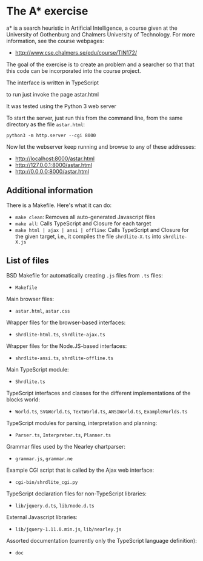 The A* exercise
============================

a* is a search heuristic in Artificial Intelligence, a course given
at the University of Gothenburg and Chalmers University of Technology.
For more information, see the course webpages:

- <http://www.cse.chalmers.se/edu/course/TIN172/>

The goal of the exercise is to create an problem and a searcher so that
that this code can be incorporated into the course project.

The interface is written in TypeScript

to run just invoke the page astar.html

It was tested using the Python 3 web server

To start the server, just run this from the command line, from the same directory as the
file `astar.html`:

    python3 -m http.server --cgi 8000

Now let the webserver keep running and browse to any of these addresses:

- <http://localhost:8000/astar.html>
- <http://127.0.0.1:8000/astar.html>
- <http://0.0.0.0:8000/astar.html>


Additional information
-----------------------

There is a Makefile. Here's what it can do:

- `make clean`: Removes all auto-generated Javascript files
- `make all`: Calls TypeScript and Closure for each target
- `make html | ajax | ansi | offline`:
  Calls TypeScript and Closure for the given target,
  i.e., it compiles the file `shrdlite-X.ts` into `shrdlite-X.js`


List of files
--------------

BSD Makefile for automatically creating `.js` files from `.ts` files:
- `Makefile`

Main browser files:
- `astar.html`, `astar.css`

Wrapper files for the browser-based interfaces:
- `shrdlite-html.ts`, `shrdlite-ajax.ts`

Wrapper files for the Node.JS-based interfaces:
- `shrdlite-ansi.ts`, `shrdlite-offline.ts`

Main TypeScript module:
- `Shrdlite.ts`

TypeScript interfaces and classes for the different implementations of the blocks world:
- `World.ts`, `SVGWorld.ts`, `TextWorld.ts`, `ANSIWorld.ts`, `ExampleWorlds.ts`

TypeScript modules for parsing, interpretation and planning:
- `Parser.ts`, `Interpreter.ts`, `Planner.ts`

Grammar files used by the Nearley chartparser:
- `grammar.js`, `grammar.ne`

Example CGI script that is called by the Ajax web interface:
- `cgi-bin/shrdlite_cgi.py`

TypeScript declaration files for non-TypeScript libraries:
- `lib/jquery.d.ts`, `lib/node.d.ts`

External Javascript libraries:
- `lib/jquery-1.11.0.min.js`, `lib/nearley.js`

Assorted documentation (currently only the TypeScript language definition):
- `doc`

